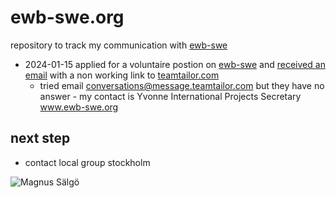 # ewb-swe.org

repository to track my communication with [ewb-swe](https://www.ewb-swe.org/international-projects)

* 2024-01-15 applied for a voluntaire postion on [ewb-swe](https://volunteer.ewb-swe.org/jobs/2984967-team-members-for-our-local-group-in-stockholm?ittk=TP0VJOSP9F) and [received an email](https://github.com/salgo60/ewb-swe.org/blob/main/email/January%2015%2C%202024%2011%3A44%20AM.txt) with a non working link to [teamtailor.com](https://app.teamtailor.com/companies/6HciH4wDxQw/settings/canned_responses/edit/https://volunteer.ewb-swe.org/connect/profile) 
   *   tried email conversations@message.teamtailor.com but they have no answer -  my contact is Yvonne International Projects Secretary www.ewb-swe.org

 ## next step
 * contact local group stockholm

![Magnus Sälgö](https://pbs.twimg.com/profile_images/1748244270715142144/NVGLiTtK_400x400.jpg)
